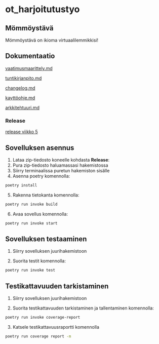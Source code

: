 # ot_harjoitutustyo

## Mömmöystävä

Mömmöystävä on ikioma virtuaalilemmikkisi!

## Dokumentaatio

[vaatimusmaarittely.md](https://github.com/ellaverak/ot_harjoitustyo/blob/main/dokumentaatio/vaatimusmaarittely.md)

[tuntikirjanpito.md](https://github.com/ellaverak/ot_harjoitustyo/blob/main/dokumentaatio/tuntikirjanpito.md)

[changelog.md](https://github.com/ellaverak/ot_harjoitustyo/blob/main/dokumentaatio/changelog.md)

[kayttöohje.md](https://github.com/ellaverak/ot_harjoitustyo/blob/main/dokumentaatio/kaytt%C3%B6ohje.md)

[arkkitehtuuri.md](https://github.com/ellaverak/ot_harjoitustyo/blob/main/dokumentaatio/arkkitehtuuri.md)

### Release

[release viikko 5](https://github.com/ellaverak/ot_harjoitustyo/releases/tag/viikko5)

## Sovelluksen asennus

1. Lataa zip-tiedosto koneelle kohdasta **Release**:
2. Pura zip-tiedosto haluamassasi hakemistossa
3. Siirry terminaalissa puretun hakemiston sisälle
4. Asenna poetry komennolla:
```bash
poetry install
```
5. Rakenna tietokanta komennolla:
```bash
poetry run invoke build
```
6. Avaa sovellus komennolla:
```bash
poetry run invoke start
```

## Sovelluksen testaaminen

1. Siirry sovelluksen juurihakemistoon
 
2. Suorita testit komennolla:
```bash
poetry run invoke test
```

## Testikattavuuden tarkistaminen
1. Siirry sovelluksen juurihakemistoon
 
2. Suorita testikattavuuden tarkistaminen ja tallentaminen komennolla:
```bash
poetry run invoke coverage-report
```
3. Katsele testikattavuusraportti komennolla
```bash
poetry run coverage report -m
```

